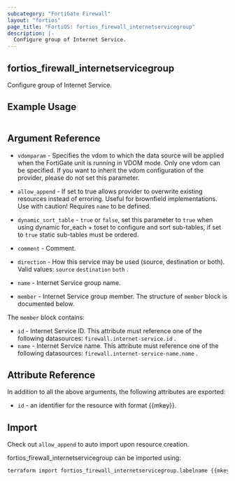 ```yaml
---
subcategory: "FortiGate Firewall"
layout: "fortios"
page_title: "FortiOS: fortios_firewall_internetservicegroup"
description: |-
  Configure group of Internet Service.
---
```


## fortios_firewall_internetservicegroup
Configure group of Internet Service.

## Example Usage

```hcl

```

## Argument Reference
* `vdomparam` - Specifies the vdom to which the data source will be applied when the FortiGate unit is running in VDOM mode. Only one vdom can be specified. If you want to inherit the vdom configuration of the provider, please do not set this parameter.
* `allow_append` - If set to true allows provider to overwrite existing resources instead of erroring. Useful for brownfield implementations. Use with caution! Requires `name` to be defined.
* `dynamic_sort_table` - `true` or `false`, set this parameter to `true` when using dynamic for_each + toset to configure and sort sub-tables, if set to `true` static sub-tables must be ordered.

* `comment` - Comment.
* `direction` - How this service may be used (source, destination or both). Valid values: `source` `destination` `both` .
* `name` - Internet Service group name.
* `member` - Internet Service group member. The structure of `member` block is documented below.

The `member` block contains:

* `id` - Internet Service ID. This attribute must reference one of the following datasources: `firewall.internet-service.id` .
* `name` - Internet Service name. This attribute must reference one of the following datasources: `firewall.internet-service-name.name` .

## Attribute Reference

In addition to all the above arguments, the following attributes are exported:
* `id` - an identifier for the resource with format {{mkey}}.

## Import

Check out `allow_append` to auto import upon resource creation.

fortios_firewall_internetservicegroup can be imported using:
```sh
terraform import fortios_firewall_internetservicegroup.labelname {{mkey}}
```
